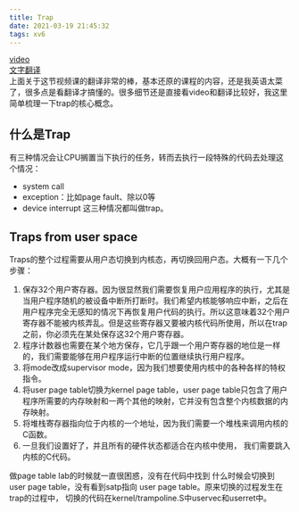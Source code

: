 ```yaml
---
title: Trap
date: 2021-03-19 21:45:32
tags: xv6
---
```

[video](https://www.youtube.com/watch?v=T26UuauaxWA&feature=youtu.be)  
[文字翻译](https://mit-public-courses-cn-translatio.gitbook.io/mit6-s081/lec06-isolation-and-system-call-entry-exit-robert)  
上面关于这节视频课的翻译非常的棒，基本还原的课程的内容，还是我英语太菜了，很多点是看翻译才搞懂的。很多细节还是直接看video和翻译比较好，我这里简单梳理一下trap的核心概念。  

## 什么是Trap
有三种情况会让CPU搁置当下执行的任务，转而去执行一段特殊的代码去处理这个情况：  
* system call
* exception：比如page fault、除以0等
* device interrupt
这三种情况都叫做trap。  

## Traps from user space
Traps的整个过程需要从用户态切换到内核态，再切换回用户态。大概有一下几个步骤：  
1. 保存32个用户寄存器。因为很显然我们需要恢复用户应用程序的执行，尤其是当用户程序随机的被设备中断所打断时。我们希望内核能够响应中断，之后在用户程序完全无感知的情况下再恢复用户代码的执行。所以这意味着32个用户寄存器不能被内核弄乱。但是这些寄存器又要被内核代码所使用，所以在trap之前，你必须先在某处保存这32个用户寄存器。  
2. 程序计数器也需要在某个地方保存，它几乎跟一个用户寄存器的地位是一样的，我们需要能够在用户程序运行中断的位置继续执行用户程序。  
3. 将mode改成supervisor mode，因为我们想要使用内核中的各种各样的特权指令。  
4. 将user page table切换为kernel page table，user page table只包含了用户程序所需要的内存映射和一两个其他的映射，它并没有包含整个内核数据的内存映射。
5. 将堆栈寄存器指向位于内核的一个地址，因为我们需要一个堆栈来调用内核的C函数。
6. 一旦我们设置好了，并且所有的硬件状态都适合在内核中使用， 我们需要跳入内核的C代码。  

做page table lab的时候就一直很困惑，没有在代码中找到
什么时候会切换到user page table，没有看到satp指向
user page table。原来切换的过程发生在trap的过程中，
切换的代码在kernel/trampoline.S中uservec和userret中。  
